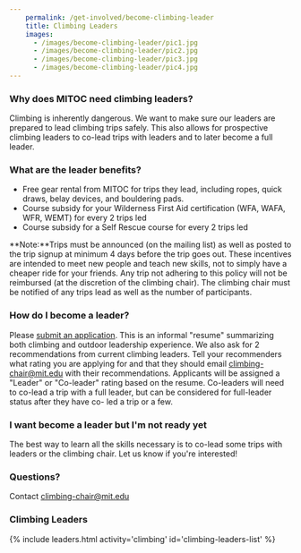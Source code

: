 ```yaml
---
    permalink: /get-involved/become-climbing-leader
    title: Climbing Leaders
    images:
      - /images/become-climbing-leader/pic1.jpg
      - /images/become-climbing-leader/pic2.jpg
      - /images/become-climbing-leader/pic3.jpg
      - /images/become-climbing-leader/pic4.jpg
---
```


### Why does MITOC need climbing leaders?

Climbing is inherently dangerous. We want to make sure our leaders are prepared to lead climbing trips safely. This also allows for prospective climbing leaders to co-lead trips with leaders and to later become a full leader.

### What are the leader benefits?

*   Free gear rental from MITOC for trips they lead, including ropes, quick draws, belay devices, and bouldering pads.
*   Course subsidy for your Wilderness First Aid certification (WFA, WAFA, WFR, WEMT) for every 2 trips led
*   Course subsidy for a Self Rescue course for every 2 trips led

**Note:**Trips must be announced (on the mailing list) as well as posted to the trip signup at minimum 4 days before the trip goes out. These incentives are intended to meet new people and teach new skills, not to simply have a cheaper ride for your friends. Any trip not adhering to this policy will not be reimbursed (at the discretion of the climbing chair). The climbing chair must be notified of any trips lead as well as the number of participants.

### How do I become a leader?

Please [submit an application](https://mitoc-trips.mit.edu/climbing/leaders/apply/). This is an informal "resume" summarizing both climbing and outdoor leadership experience. We also ask for 2 recommendations from current climbing leaders. Tell your recommenders what rating you are applying for and that they should email climbing-chair@mit.edu with their recommendations. Applicants will be assigned a "Leader" or "Co-leader" rating based on the resume. Co-leaders will need to co-lead a trip with a full leader, but can be considered for full-leader status after they have co- led a trip or a few.

### I want become a leader but I'm not ready yet

The best way to learn all the skills necessary is to co-lead some trips with leaders or the climbing chair. Let us know if you're interested!

### Questions?

Contact [climbing-chair@mit.edu](mailto:climbing-chair@mit.edu)

### Climbing Leaders

{% include leaders.html activity='climbing' id='climbing-leaders-list' %}



